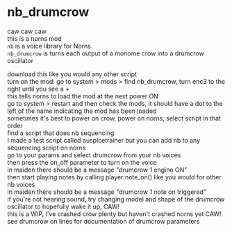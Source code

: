# nb_drumcrow  
caw caw caw  
this is a norns mod  
`nb` is a voice library for Norns.  
`nb_drumcrow` is turns each output of a monome crow into a drumcrow oscillator  
  
download this like you would any other script  
turn on the mod: go to system > mods > find nb_drumcrow, turn enc3 to the right until you see a +  
this tells norns to load the mod at the next power ON  
go to system > restart and then check the mods, it should have a dot to the left of the name indicating the mod has been loaded  
sometimes it's best to power on crow, power on norns, select script in that order  
find a script that does nb sequencing  
I made a test script called auspicetrainer but you can add nb to any sequencing script on norns  
go to your params and select drumcrow from your nb voices  
then press the on_off parameter to turn on the voice  
in maiden there should be a message "drumcrow 1 engine ON"  
then start playing notes by calling player:note_on() like you would for other nb voices  
in maiden there should be a message "drumcrow 1 note on triggered"  
if you're not hearing sound, try changing model and shape of the drumcrow oscillator to hopefully wake it up, CAW!  
this is a WIP, I've crashed crow plenty but haven't crashed norns yet CAW!  
see drumcrow on lines for documentation of drumcrow parameters  